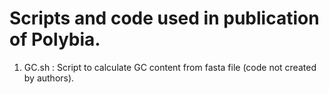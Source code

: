 # Scripts and code used in publication of Polybia.

1. GC.sh :  Script to calculate GC content from fasta file (code not created by authors). 
